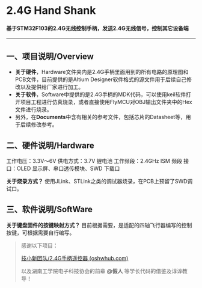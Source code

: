 # 2.4G Hand Shank
#### 基于STM32F103的2.4G无线控制手柄，发送2.4G无线信号，控制其它设备端

---

## 一、项目说明/Overview
- **关于硬件**，Hardware文件夹内是2.4G手柄里面用到的所有电路的原理图和PCB文件，目前提供的是Altium Designer软件格式的源文件用于后续自己修改以及提供给厂家进行加工。
- **关于软件**，Software中提供的是2.4G手柄的MDK代码，可以使用keil软件打开项目工程进行仿真烧录，或者直接使用FlyMCU对OBJ输出文件夹中的Hex文件进行烧录。
- 另外，在**Documents**中含有相关的参考文件，包括芯片的Datasheet等，用于后续修改参考。

## 二、硬件说明/Hardware
工作电压：3.3V～6V
供电方式：3.7V 锂电池
工作频段：2.4GHz ISM 频段
接口：OLED 显示屏、串口透传模块、SWD 下载口

**关于烧录方式？**
使用JLink、STLink之类的调试器烧录，在PCB上预留了SWD调试口。

## 三、软件说明/SoftWare

**关于键盘固件的按键映射方式？**
目前根据需要，是适配的四轴飞行器编写的控制按键，可根据需要自行编写。

> 感谢以下项目：
>
> [技小新团队/2.4G手柄遥控器 (oshwhub.com)](https://oshwhub.com/jixin/2_4G-56cf3a971e094f78885dc230ecbe10d2)
>
> 以及湖南工学院电子科技协会的前辈 **@假人** 等学长代码的借鉴及谆谆教导！

